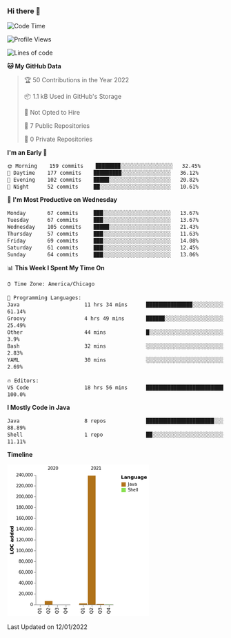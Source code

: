 ### Hi there 👋


<!--START_SECTION:waka-->
![Code Time](http://img.shields.io/badge/Code%20Time-1%2C962%20hrs%2016%20mins-blue)

![Profile Views](http://img.shields.io/badge/Profile%20Views-0-blue)

![Lines of code](https://img.shields.io/badge/From%20Hello%20World%20I%27ve%20Written-249%20Thousand%20lines%20of%20code-blue)

**🐱 My GitHub Data** 

> 🏆 50 Contributions in the Year 2022
 > 
> 📦 1.1 kB Used in GitHub's Storage 
 > 
> 🚫 Not Opted to Hire
 > 
> 📜 7 Public Repositories 
 > 
> 🔑 0 Private Repositories  
 > 
**I'm an Early 🐤** 

```text
🌞 Morning    159 commits    ████████░░░░░░░░░░░░░░░░░   32.45% 
🌆 Daytime    177 commits    █████████░░░░░░░░░░░░░░░░   36.12% 
🌃 Evening    102 commits    █████░░░░░░░░░░░░░░░░░░░░   20.82% 
🌙 Night      52 commits     ██░░░░░░░░░░░░░░░░░░░░░░░   10.61%

```
📅 **I'm Most Productive on Wednesday** 

```text
Monday       67 commits     ███░░░░░░░░░░░░░░░░░░░░░░   13.67% 
Tuesday      67 commits     ███░░░░░░░░░░░░░░░░░░░░░░   13.67% 
Wednesday    105 commits    █████░░░░░░░░░░░░░░░░░░░░   21.43% 
Thursday     57 commits     ███░░░░░░░░░░░░░░░░░░░░░░   11.63% 
Friday       69 commits     ███░░░░░░░░░░░░░░░░░░░░░░   14.08% 
Saturday     61 commits     ███░░░░░░░░░░░░░░░░░░░░░░   12.45% 
Sunday       64 commits     ███░░░░░░░░░░░░░░░░░░░░░░   13.06%

```


📊 **This Week I Spent My Time On** 

```text
⌚︎ Time Zone: America/Chicago

💬 Programming Languages: 
Java                     11 hrs 34 mins      ███████████████░░░░░░░░░░   61.14% 
Groovy                   4 hrs 49 mins       ██████░░░░░░░░░░░░░░░░░░░   25.49% 
Other                    44 mins             █░░░░░░░░░░░░░░░░░░░░░░░░   3.9% 
Bash                     32 mins             ░░░░░░░░░░░░░░░░░░░░░░░░░   2.83% 
YAML                     30 mins             ░░░░░░░░░░░░░░░░░░░░░░░░░   2.69%

🔥 Editors: 
VS Code                  18 hrs 56 mins      █████████████████████████   100.0%

```

**I Mostly Code in Java** 

```text
Java                     8 repos             ██████████████████████░░░   88.89% 
Shell                    1 repo              ██░░░░░░░░░░░░░░░░░░░░░░░   11.11%

```


**Timeline**

![Chart not found](https://raw.githubusercontent.com/powercasgamer/powercasgamer/master/charts/bar_graph.png) 


 Last Updated on 12/01/2022
<!--END_SECTION:waka-->

